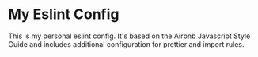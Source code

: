 # My Eslint Config

This is my personal eslint config. It's based on the Airbnb Javascript Style Guide and includes additional
configuration for prettier and import rules. 
